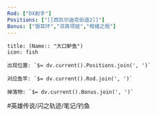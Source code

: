 ```yaml
---
Rod: ["DX射手"]
Positions: ["[[西凯尔迪克街道2]]"]
Bonus: ["银耳环","凉爽项链","柑橘之瓶"]
---
```

```ad-abstract
title: (Name:: "大口鲈鱼")
icon: fish

出现位置: `$= dv.current().Positions.join(', ')`

对应鱼竿: `$= dv.current().Rod.join(', ')`

掉落物: `$= dv.current().Bonus.join(', ')`

```
#英雄传说/闪之轨迹/笔记/钓鱼
